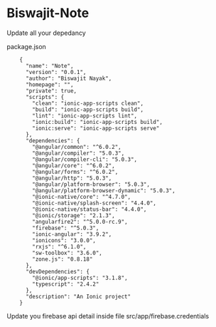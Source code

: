 # Biswajit-Note

Update all your depedancy

package.json

        {
          "name": "Note", 
          "version": "0.0.1",
          "author": "Biswajit Nayak",
          "homepage": "",
          "private": true,
          "scripts": {
            "clean": "ionic-app-scripts clean",
            "build": "ionic-app-scripts build",
            "lint": "ionic-app-scripts lint",
            "ionic:build": "ionic-app-scripts build",
            "ionic:serve": "ionic-app-scripts serve"
          },
          "dependencies": {
            "@angular/common": "^6.0.2",
            "@angular/compiler": "5.0.3",
            "@angular/compiler-cli": "5.0.3",
            "@angular/core": "^6.0.2",
            "@angular/forms": "^6.0.2",
            "@angular/http": "5.0.3",
            "@angular/platform-browser": "5.0.3",
            "@angular/platform-browser-dynamic": "5.0.3",
            "@ionic-native/core": "^4.7.0",
            "@ionic-native/splash-screen": "4.4.0",
            "@ionic-native/status-bar": "4.4.0",
            "@ionic/storage": "2.1.3",
            "angularfire2": "^5.0.0-rc.9",
            "firebase": "^5.0.3",
            "ionic-angular": "3.9.2",
            "ionicons": "3.0.0",
            "rxjs": "^6.1.0",
            "sw-toolbox": "3.6.0",
            "zone.js": "0.8.18"
          },
          "devDependencies": {
            "@ionic/app-scripts": "3.1.8",
            "typescript": "2.4.2"
          },
          "description": "An Ionic project"
        }

Update you firebase api detail inside file src/app/firebase.credentials
